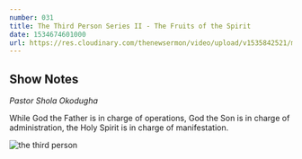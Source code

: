 ```yaml
---
number: 031
title: The Third Person Series II - The Fruits of the Spirit
date: 1534674601000
url: https://res.cloudinary.com/thenewsermon/video/upload/v1535842521/messages/190818_-_Fruits_of_the_Spirit.mp3
---
```


## Show Notes
_Pastor Shola Okodugha_

 While God the Father is in charge of operations, God the Son is in charge of administration, the Holy Spirit is in charge of manifestation.

![the third person](https://res.cloudinary.com/thenewsermon/image/upload/v1536165213/sermon%20display%20pictures/the_third_person.jpg)